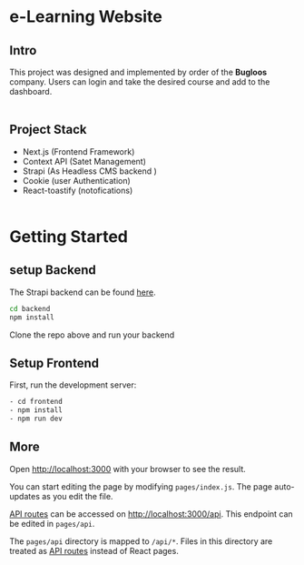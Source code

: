 # e-Learning Website

## Intro

This project was designed and implemented by order of the **Bugloos** company. Users can login and take the desired course and add to the dashboard.
\
&nbsp;

## Project Stack

- Next.js (Frontend Framework)
- Context API (Satet Management)
- Strapi (As Headless CMS backend )
- Cookie (user Authentication)
- React-toastify (notofications)
  \
  &nbsp;

# Getting Started

## setup Backend

The Strapi backend can be found [here](https://github.com/mtahzibii/e-learning-backend).

```bash
cd backend
npm install
```

Clone the repo above and run your backend

## Setup Frontend

First, run the development server:

```bash
- cd frontend
- npm install
- npm run dev
```

## More

Open [http://localhost:3000](http://localhost:3000) with your browser to see the result.

You can start editing the page by modifying `pages/index.js`. The page auto-updates as you edit the file.

[API routes](https://nextjs.org/docs/api-routes/introduction) can be accessed on [http://localhost:3000/api](http://localhost:3000/api/hello). This endpoint can be edited in `pages/api`.

The `pages/api` directory is mapped to `/api/*`. Files in this directory are treated as [API routes](https://nextjs.org/docs/api-routes/introduction) instead of React pages.
